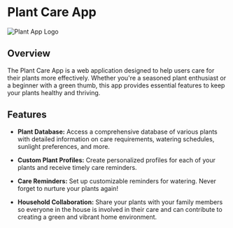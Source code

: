 # Plant Care App

![Plant App Logo](link_to_logo_image.png)

## Overview

The Plant Care App is a web application designed to help users care for their plants more effectively. Whether you're a seasoned plant enthusiast or a beginner with a green thumb, this app provides essential features to keep your plants healthy and thriving.

## Features

- **Plant Database:** Access a comprehensive database of various plants with detailed information on care requirements, watering schedules, sunlight preferences, and more.

- **Custom Plant Profiles:** Create personalized profiles for each of your plants and receive timely care reminders.

- **Care Reminders:** Set up customizable reminders for watering. Never forget to nurture your plants again!

- **Household Collaboration:** Share your plants with your family members so everyone in the house is involved in their care and can contribute to creating a green and vibrant home environment.

